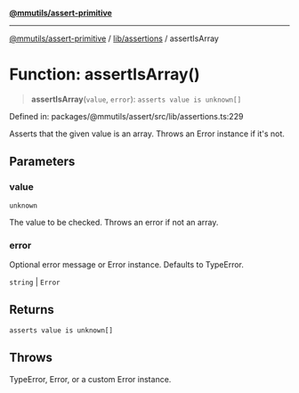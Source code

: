 [**@mmutils/assert-primitive**](../../../README.md)

***

[@mmutils/assert-primitive](../../../modules.md) / [lib/assertions](../README.md) / assertIsArray

# Function: assertIsArray()

> **assertIsArray**(`value`, `error`): `asserts value is unknown[]`

Defined in: packages/@mmutils/assert/src/lib/assertions.ts:229

Asserts that the given value is an array. Throws an Error instance if it's
not.

## Parameters

### value

`unknown`

The value to be checked. Throws an error if not an array.

### error

Optional error message or Error instance. Defaults to TypeError.

`string` | `Error`

## Returns

`asserts value is unknown[]`

## Throws

TypeError, Error, or a custom Error instance.
